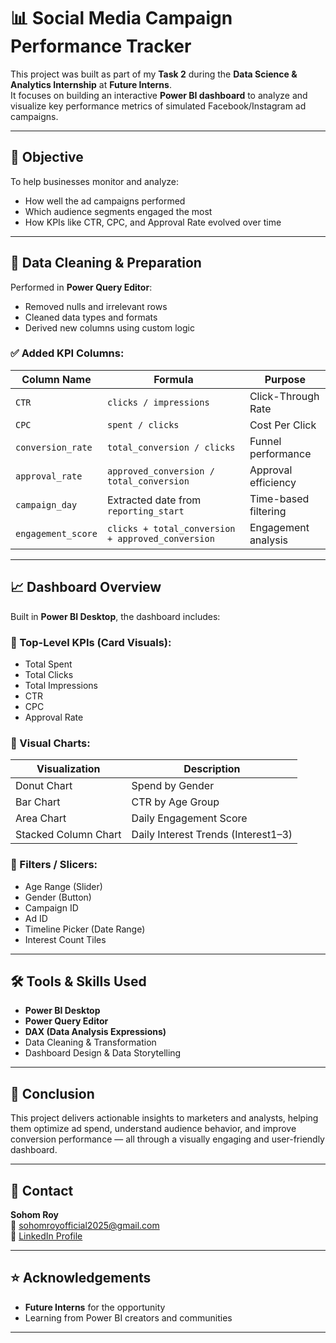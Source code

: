 # 📊 Social Media Campaign Performance Tracker

This project was built as part of my **Task 2** during the **Data Science & Analytics Internship** at **Future Interns**.  
It focuses on building an interactive **Power BI dashboard** to analyze and visualize key performance metrics of simulated Facebook/Instagram ad campaigns.

---

## 🚀 Objective

To help businesses monitor and analyze:
- How well the ad campaigns performed
- Which audience segments engaged the most
- How KPIs like CTR, CPC, and Approval Rate evolved over time

---

## 🧼 Data Cleaning & Preparation

Performed in **Power Query Editor**:
- Removed nulls and irrelevant rows
- Cleaned data types and formats
- Derived new columns using custom logic

### ✅ Added KPI Columns:
| Column Name         | Formula                                      | Purpose                              |
|---------------------|----------------------------------------------|--------------------------------------|
| `CTR`               | `clicks / impressions`                       | Click-Through Rate                   |
| `CPC`               | `spent / clicks`                             | Cost Per Click                       |
| `conversion_rate`   | `total_conversion / clicks`                  | Funnel performance                   |
| `approval_rate`     | `approved_conversion / total_conversion`     | Approval efficiency                  |
| `campaign_day`      | Extracted date from `reporting_start`        | Time-based filtering                 |
| `engagement_score`  | `clicks + total_conversion + approved_conversion` | Engagement analysis              |

---

## 📈 Dashboard Overview

Built in **Power BI Desktop**, the dashboard includes:

### 🔹 Top-Level KPIs (Card Visuals):
- Total Spent
- Total Clicks
- Total Impressions
- CTR
- CPC
- Approval Rate

### 🔹 Visual Charts:
| Visualization               | Description                              |
|-----------------------------|------------------------------------------|
| Donut Chart                 | Spend by Gender                          |
| Bar Chart                   | CTR by Age Group                         |
| Area Chart                  | Daily Engagement Score                   |
| Stacked Column Chart        | Daily Interest Trends (Interest1–3)      |

### 🔹 Filters / Slicers:
- Age Range (Slider)
- Gender (Button)
- Campaign ID
- Ad ID
- Timeline Picker (Date Range)
- Interest Count Tiles

---

## 🛠️ Tools & Skills Used

- **Power BI Desktop**
- **Power Query Editor**
- **DAX (Data Analysis Expressions)**
- Data Cleaning & Transformation
- Dashboard Design & Data Storytelling

---

## 📌 Conclusion

This project delivers actionable insights to marketers and analysts, helping them optimize ad spend, understand audience behavior, and improve conversion performance — all through a visually engaging and user-friendly dashboard.

---

## 📧 Contact

**Sohom Roy**  
📩 sohomroyofficial2025@gmail.com  
🔗 [LinkedIn Profile](https://www.linkedin.com/in/sohom-roy-009588314)  


---

## ⭐ Acknowledgements

- **Future Interns** for the opportunity
- Learning from Power BI creators and communities

---

